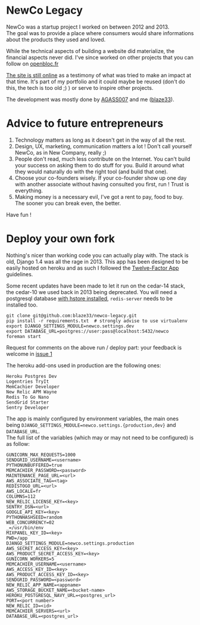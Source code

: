 # NewCo Legacy

NewCo was a startup project I worked on between 2012 and 2013.  
The goal was to provide a place where consumers would share informations about the products they used and loved.

While the technical aspects of building a website did materialize, the financial aspects never did. I've since worked on other projects that you can follow on [openbloc.fr](http://openbloc.fr)

[The site is still online](http://newco-prod.herokuapp.com/) as a testimony of what was tried to make an impact at that time.
It's part of my portfolio and it could maybe be reused (don't do this, the tech is too old ;) )
or serve to inspire other projects.

The development was mostly done by [AGASS007](https://github.com/AGASS007) and me ([blaze33](https://github.com/blaze33)).

# Advice to future entrepreneurs

1. Technology matters as long as it doesn't get in the way of all the rest.
2. Design, UX, marketing, communication matters a lot ! Don't call yourself NewCo,
   as in New Company, really ;)
3. People don't read, much less contribute on the Internet. You can't build your success
   on asking them to do stuff for you. Build it around what they would naturally do with
   the right tool (and build that one).
4. Choose your co-founders wisely. If your co-founder show up one day with another associate
   without having consulted you first, run ! Trust is everything.
5. Making money is a necessary evil, I've got a rent to pay, food to buy. The sooner you can break even, the better.

Have fun !

# Deploy your own fork

Nothing's nicer than working code you can actually play with. The stack is old, Django 1.4 was all the rage in 2013. This app has been designed to be easily hosted on heroku and as such I followed the [Twelve-Factor App](https://12factor.net/) guidelines.

Some recent updates have been made to let it run on the cedar-14 stack, the cedar-10 we used back in 2013 being deprecated. 
You will need a postgresql database [with hstore installed](http://stackoverflow.com/a/11584751/343834), `redis-server` needs to be installed too.

```
git clone git@github.com:blaze33/newco-legacy.git
pip install -r requirements.txt  # strongly advise to use virtualenv
export DJANGO_SETTINGS_MODULE=newco.settings.dev
export DATABASE_URL=postgres://user:pass@localhost:5432/newco
foreman start
```

Request for comments on the above run / deploy part: your feedback is welcome in [issue 1](https://github.com/blaze33/newco-legacy/issues/1)

The heroku add-ons used in production are the following ones:

    Heroku Postgres Dev
    Logentries TryIt
    MemCachier Developer
    New Relic APM Wayne
    Redis To Go Nano
    SendGrid Starter
    Sentry Developer

The app is mainly configured by environment variables, the main ones being `DJANGO_SETTINGS_MODULE=newco.settings.{production,dev}` and `DATABASE_URL`.  
The full list of the variables (which may or may not need to be configured) is as follow:
```
GUNICORN_MAX_REQUESTS=1000
SENDGRID_USERNAME=<username>
PYTHONUNBUFFERED=true
MEMCACHIER_PASSWORD=<password>
MAINTENANCE_PAGE_URL=<url>
AWS_ASSOCIATE_TAG=<tag>
REDISTOGO_URL=<url>
AWS_LOCALE=fr
COLUMNS=112
NEW_RELIC_LICENSE_KEY=<key>
SENTRY_DSN=<url>
GOOGLE_API_KEY=<key>
PYTHONHASHSEED=random
WEB_CONCURRENCY=02
_=/usr/bin/env
MIXPANEL_KEY_ID=<key>
PWD=/app
DJANGO_SETTINGS_MODULE=newco.settings.production
AWS_SECRET_ACCESS_KEY=<key>
AWS_PRODUCT_SECRET_ACCESS_KEY=<key>
GUNICORN_WORKERS=5
MEMCACHIER_USERNAME=<username>
AWS_ACCESS_KEY_ID=<key>
AWS_PRODUCT_ACCESS_KEY_ID=<key>
SENDGRID_PASSWORD=<password>
NEW_RELIC_APP_NAME=<appname>
AWS_STORAGE_BUCKET_NAME=<bucket-name>
HEROKU_POSTGRESQL_NAVY_URL=<postgres_url>
PORT=<port number>
NEW_RELIC_ID=<id>
MEMCACHIER_SERVERS=<url>
DATABASE_URL=<postgres_url>
```

